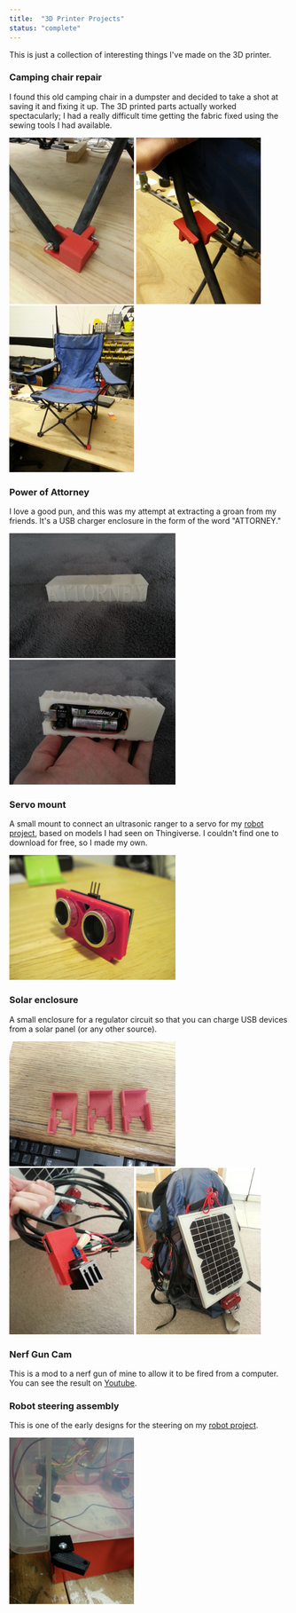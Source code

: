 ```yaml
---
title:  "3D Printer Projects"
status: "complete"
---
```


This is just a collection of interesting things I\'ve made on the 3D printer.

### Camping chair repair
I found this old camping chair in a dumpster and decided to take a shot at saving it and fixing it up. The 3D printed parts actually worked spectacularly; I had a really difficult time getting the fabric fixed using the sewing tools I had available.

![](/pictures/CampingChair1.png)
![](/pictures/CampingChair2.png)
![](/pictures/CampingChair3.png)

### Power of Attorney
I love a good pun, and this was my attempt at extracting a groan from my friends. It's a USB charger enclosure in the form of the word "ATTORNEY."

![](/pictures/PowerOfAttorney1.png)
![](/pictures/PowerOfAttorney2.png)

### Servo mount
A small mount to connect an ultrasonic ranger to a servo for my [robot project](Robot.html), based on models I had seen on Thingiverse. I couldn't find one to download for free, so I made my own.

![](/pictures/ServoMount1.png)

### Solar enclosure
A small enclosure for a regulator circuit so that you can charge USB devices from a solar panel (or any other source).

![](/pictures/SolarEnclosure1.png)
![](/pictures/SolarEnclosure2.png)
![](/pictures/SolarEnclosure3.png)

### Nerf Gun Cam
This is a mod to a nerf gun of mine to allow it to be fired from a computer. You can see the result on [Youtube](http://youtu.be/vGRJ7N-sHWg).

### Robot steering assembly
This is one of the early designs for the steering on my [robot project](Robot.html).

![](/pictures/Steering1.png)
